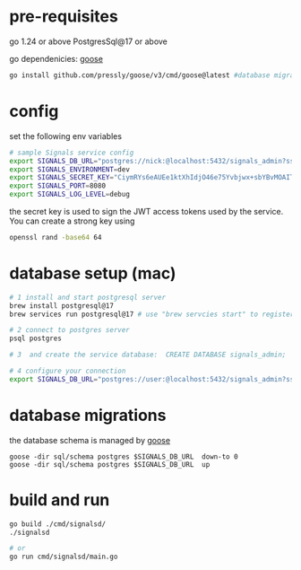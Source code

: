 
# pre-requisites
go 1.24 or above
PostgresSql@17 or above

go dependenicies:
 [goose](https://github.com/pressly/goose)
``` bash
go install github.com/pressly/goose/v3/cmd/goose@latest #database migrations 
```


# config

set the following env variables
``` bash
# sample Signals service config
export SIGNALS_DB_URL="postgres://nick:@localhost:5432/signals_admin?sslmode=disable"
export SIGNALS_ENVIRONMENT=dev
export SIGNALS_SECRET_KEY="CiymRYs6eAUEe1ktXhIdjO46e75Yvbjwx+sbYBvMOAITHJKJsMG2CMlM/xWO3ISn9FLsSi4w1lUpx2mv3I5HRQ=="
export SIGNALS_PORT=8080
export SIGNALS_LOG_LEVEL=debug
```

the secret key is used to sign the JWT access tokens used by the service.  You can create a strong key using
``` bash
openssl rand -base64 64
```
# database setup (mac)
``` bash
# 1 install and start postgresql server
brew install postgresql@17
brew services run postgresql@17 # use "brew servcies start" to register the service to start at login

# 2 connect to postgres server
psql postgres

# 3  and create the service database:  CREATE DATABASE signals_admin;

# 4 configure your connection 
export SIGNALS_DB_URL="postgres://user:@localhost:5432/signals_admin?sslmode=disable"
```

# database migrations
the database schema is managed by [goose](https://github.com/pressly/goose)
```
goose -dir sql/schema postgres $SIGNALS_DB_URL  down-to 0
goose -dir sql/schema postgres $SIGNALS_DB_URL  up
```


# build and run
``` bash
go build ./cmd/signalsd/
./signalsd

# or
go run cmd/signalsd/main.go
```
